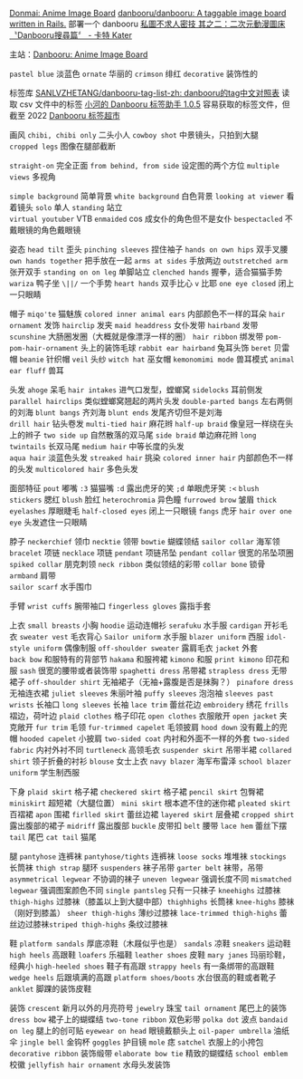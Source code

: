[Donmai: Anime Image Board](https://donmai.moe/)
[danbooru/danbooru: A taggable image board written in Rails.](https://github.com/danbooru/danbooru) 部署一个 danbooru
[私圖不求人密技 其之二：二次元動漫圖床〝Danbooru搜尋篇〞 - 卡特 Kater](https://kater.me/d/54187)

主站：[Danbooru: Anime Image Board](https://danbooru.donmai.us/)

`pastel blue` 淡蓝色 `ornate` 华丽的 `crimson` 绯红 `decorative` 装饰性的

标签库 [SANLVZHETANG/danbooru-tag-list-zh: danbooru的tag中文对照表](https://github.com/SANLVZHETANG/danbooru-tag-list-zh)
读取 csv 文件中的标签 [小河的 Danbooru 标签助手 1.0.5](https://xhoxye.github.io/BooruTagCart/)
容易获取的标签文件，但截至 2022 [Danbooru 标签超市](https://tags.novelai.dev/)

画风
`chibi, chibi only` 二头小人 
`cowboy shot` 中景镜头，只拍到大腿   
 `cropped legs` 图像在腿部截断

`straight-on` 完全正面 `from behind, from side` 设定图的两个方位 `multiple views` 多视角 

`simple background` 简单背景 `white background` 白色背景 
`looking at viewer` 看着镜头  `solo` 单人 `standing` 站立  
`virtual youtuber` VTB
`enmaided` cos 成女仆的角色但不是女仆  `bespectacled` 不戴眼镜的角色戴眼镜

姿态 
`head tilt` 歪头 
`pinching sleeves` 捏住袖子 
`hands on own hips` 双手叉腰    `own hands together` 把手放在一起  `arms at sides` 手放两边 `outstretched arm` 张开双手
`standing on on leg` 单脚站立  `clenched hands` 握拳，适合猫猫手势 `wariza` 鸭子坐
`\||/` 一个手势 `heart hands` 双手比心 `v` 比耶
`one eye closed` 闭上一只眼睛 

帽子
`miqo'te` 猫魅族 `colored inner animal ears` 内部颜色不一样的耳朵
  `hair ornament` 发饰  `hairclip` 发夹  `maid headdress` 女仆发带  `hairband` 发带  `scunshine` 大肠圈发圈（大概就是像漂浮一样的圈） `hair ribbon` 绑发带 `pom-pom-hair-ornament` 头上的装饰毛球   `rabbit ear hairband` 兔耳头饰
`beret` 贝雷帽   `beanie` 针织帽  `veil` 头纱  `witch hat` 巫女帽 
 `kemonomimi mode` 兽耳模式 `animal ear fluff` 兽耳 

头发
  `ahoge` 呆毛  `hair intakes` 进气口发型，螳螂窝  `sidelocks` 耳前侧发  `parallel hairclips` 类似螳螂窝翘起的两片头发  `double-parted bangs` 左右两侧的刘海  `blunt bangs` 齐刘海   `blunt ends` 发尾齐切但不是刘海   
`drill hair` 钻头卷发  `multi-tied hair` 麻花辫   `half-up braid` 像皇冠一样绕在头上的辫子   `two side up` 自然散落的双马尾 `side braid` 单边麻花辫     `long twintails` 长双马尾
 `medium hair` 中等长度的头发   
 `aqua hair` 淡蓝色头发 
`streaked hair` 挑染 `colored inner hair` 内部颜色不一样的头发 `multicolored hair` 多色头发
 
面部特征
 `pout` 嘟嘴 `:3` 猫猫嘴  `:d` 露出虎牙的笑 `;d` 单眼虎牙笑 `:<` 
`blush stickers` 腮红 `blush` 脸红
`heterochromia` 异色瞳 `furrowed brow` 皱眉 `thick eyelashes` 厚眼睫毛  `half-closed eyes` 闭上一只眼镜
`fangs` 虎牙
`hair over one eye` 头发遮住一只眼睛 

脖子
`neckerchief` 领巾 `necktie` 领带 `bowtie` 蝴蝶领结 `sailor collar` 海军领 
`bracelet` 项链  `necklace` 项链  `pendant` 项链吊坠  `pendant collar` 很宽的吊坠项圈 `spiked collar` 朋克刺领 `neck ribbon` 类似领结的彩带
`collar bone` 锁骨 
`armband` 肩带  
`sailor scarf` 水手围巾 


手臂
 `wrist cuffs` 腕带袖口  `fingerless gloves` 露指手套

上衣
`small breasts` 小胸
`hoodie` 运动连帽衫 `serafuku` 水手服 `cardigan` 开衫毛衣  `sweater vest` 毛衣背心  `Sailor uniform` 水手服 `blazer uniform` 西服  `idol-style uniform` 偶像制服 `off-shoulder sweater` 露肩毛衣 `jacket` 外套  
`back bow` 和服特有的背部节 `hakama` 和服袴裙 `kimono` 和服 `print kimono` 印花和服  `sash` 很宽的腰带或者装饰带
`spaghetti dress` 吊带裙 `strapless dress` 无带裙子 `off-shoulder shirt` 无袖裙子（无袖+露腹是否是抹胸？）  `pinafore dress` 无袖连衣裙 
`juliet sleeves` 朱丽叶袖 `puffy sleeves` 泡泡袖   `sleeves past wrists` 长袖口 `long sleeves` 长袖
`lace trim` 蕾丝花边 `embroidery` 绣花 `frills` 褶边，荷叶边  `plaid clothes` 格子印花
 `open clothes` 衣服敞开 `open jacket` 夹克敞开
 `fur trim` 毛领 `fur-trimmed capelet` 毛领披肩 `hood down` 没有戴上的兜帽 `hooded capelet` 小披肩 
`two-sided coat` 内衬和外面不一样的外套 `two-sided fabric` 内衬外衬不同 `turtleneck` 高领毛衣 `suspender skirt` 吊带半裙 `collared shirt` 领子折叠的衬衫 `blouse` 女士上衣
`navy blazer` 海军布雷泽 `school blazer uniform` 学生制西服


下身
`plaid skirt` 格子裙 `checkered skirt` 格子裙  `pencil skirt` 包臀裙 
`miniskirt` 超短裙（大腿位置）  `mini skirt` 根本遮不住的迷你裙 `pleated skirt` 百褶裙 `apon` 围裙 `firlled skirt` 蕾丝边裙  `layered skirt` 层叠裙 
`cropped shirt` 露出腹部的裙子  `midriff` 露出腹部
`buckle` 皮带扣 `belt` 腰带
`lace hem` 蕾丝下摆
`tail` 尾巴 `cat tail` 猫尾

腿
`pantyhose` 连裤袜 `pantyhose/tights` 连裤袜 `loose socks` 堆堆袜 `stockings` 长筒袜
`thigh strap` 腿环 `suspenders` 袜子吊带  `garter belt` 袜带，吊带
`asymmetrical legwear` 不协调的袜子 `uneven legwear` 强调长度不同 `mismatched legwear` 强调图案颜色不同 `single pantsleg` 只有一只袜子
`kneehighs` 过膝袜 `thigh-highs` 过膝袜（膝盖以上到大腿中部）`thighhighs` 长筒袜
`knee-highs` 膝袜（刚好到膝盖）
`sheer thigh-highs` 薄纱过膝袜 `lace-trimmed thigh-highs` 蕾丝边过膝袜`striped thigh-highs` 条纹过膝袜


鞋
 `platform sandals` 厚底凉鞋（木屐似乎也是） `sandals` 凉鞋 `sneakers` 运动鞋 `high heels` 高跟鞋  `loafers` 乐福鞋 `leather shoes` 皮鞋
`mary janes` 玛丽珍鞋，经典小 
`high-heeled shoes` 鞋子有高跟 `strappy heels` 有一条绑带的高跟鞋   `wedge heels` 后跟填满的高跟  `platform shoes/boots` 水台很高的鞋或者靴子  
`anklet` 脚踝的装饰皮鞋 

装饰
`crescent` 新月以外的月亮符号 `jewelry` 珠宝  `tail ornament` 尾巴上的装饰 `dress bow` 裙子上的蝴蝶结  `two-tone ribbon` 双色彩带 `polka dot` 波点  `bandaid on leg` 腿上的创可贴 `eyewear on head` 眼镜戴额头上   `oil-paper umbrella` 油纸伞 `jingle bell` 金钩杯 
 `goggles` 护目镜   `mole` 痣    `satchel` 衣服上的小挎包 `decorative ribbon`  装饰缎带
`elaborate bow tie` 精致的蝴蝶结
`school emblem` 校徽
`jellyfish hair ornament` 水母头发装饰